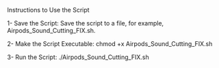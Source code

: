 Instructions to Use the Script

1- Save the Script: Save the script to a file, for example, Airpods_Sound_Cutting_FIX.sh.

2- Make the Script Executable: chmod +x Airpods_Sound_Cutting_FIX.sh

3- Run the Script: ./Airpods_Sound_Cutting_FIX.sh
